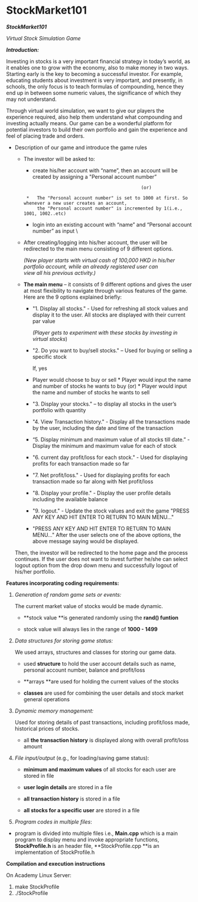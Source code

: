 # StockMarket101

**_StockMarket101_**

_Virtual Stock Simulation Game_

**_Introduction:_**

Investing in stocks is a very important financial strategy in today’s world, as it enables one to grow with the economy, also to make money in two ways. Starting early is the key to becoming a successful investor. For example, educating students about investment is very important, and presently, in schools, the only focus is to teach formulas of compounding, hence they end up in between some numeric values, the significance of which they may not understand.

Through virtual world simulation, we want to give our players the experience required, also help them understand what compounding and investing actually means. Our game can be a wonderful platform for potential investors to build their own portfolio and gain the experience and feel of placing trade and orders.

<!-- -->

*   Description of our game and introduce the game rules
    *   The investor will be asked to:
          *   create his/her account with “name”, then an account will be created by assigning a "Personal account number” 
                                                           
                                                           (or)
                                                           
             *   The "Personal account number" is set to 1000 at first. So whenever a new user creates an account, 
                 the "Personal account number" is incremented by 1(i.e., 1001, 1002..etc)

          *   login into an existing account with “name” and “Personal account number” as input \
   
  

    *   After creating/logging into his/her account, the user will be redirected to the main menu consisting of 9 different options. 

        _(New player starts with virtual cash of 100,000 HKD in his/her \
          portfolio account, while an already registered user can \
          view all his previous activity.)_

    *   **The main menu** – it consists of 9 different options and gives the user at most flexibility to navigate through various features of the game. Here are                               the 9 options explained briefly:
        *   "1. Display all stocks." - Used for refreshing all stock values and display it to the user. All stocks are displayed with their current par value

            _(Player gets to experiment with these stocks by investing in virtual stocks_)

        *   "2. Do you want to buy/sell stocks." – Used for buying or selling a specific stock

             If, yes

           *   Player would choose to buy or sell
              *   Player would input the name and number of stocks he wants to buy 
                                               (or)
              *   Player would input the name and number of stocks he wants to sell
                                             
              
        *   "3. Display your stocks." – to display all stocks in the user’s portfolio with quantity
        *   "4. View Transaction history." - Display all the transactions made by the user, including the date and time of the transaction
        *   “5. Display minimum and maximum value of all stocks till date.” - Display the minimum and maximum value for each of stock
        *   "6. current day profit/loss for each stock." - Used for displaying profits for each transaction made so far
        *   "7. Net profit/loss." - Used for displaying profits for each transaction made so far along with Net profit/loss
        *   "8. Display your profile." - Display the user profile details including the available balance
        *   "9. logout." - Update the stock values and exit the game "PRESS ANY KEY AND HIT ENTER TO RETURN TO MAIN MENU..."

        *   "PRESS ANY KEY AND HIT ENTER TO RETURN TO MAIN MENU..." 
        After the user selects one of the above options, the above message saying would be displayed.


    Then, the investor will be redirected to the home page and the process continues. If the user does not want to invest further he/she can select logout option       from the drop down menu and successfully logout of his/her portfolio.

<!-- -->

**Features incorporating coding requirements:**



1. _Generation of random game sets or events:_

    The current market value of stocks would be made dynamic.


    - **stock value **is generated randomly using the **rand() funtion**


    - stock value will always lies in the range of **1000 - 1499**



2. _Data structures for storing game status:_

     We used arrays, structures and classes for storing our game data.


    - used **structure** to hold the user account details such as name, personal   account number, balance and profit/loss

  	- **arrays **are used for holding the current values of the stocks


    - **classes** are used for combining the user details and stock market general  operations



3. _Dynamic memory management:_

    Used for storing details of past transactions, including profit/loss made, historical prices of stocks.

    - all **the transaction history** is displayed along with overall profit/loss amount



4. _File input/output_ (e.g., for loading/saving game status):

    - **minimum and maximum values** of all stocks for each user are stored in file

 	- **user login details** are stored in a file

  	- **all transaction history** is stored in a file

 	- **all stocks for a specific user** are stored in a file



5. _Program codes in multiple files_:

  - program is divided into multiple files i.e., **Main.cpp** which is a main program to display menu and invoke appropriate functions, **StockProfile.h** is an header file, **StockProfile.cpp **is an implementation of StockProfile.h

<!-- -->

**Compilation and execution instructions**

On Academy Linux Server:

1. make StockProfile
2. ./StockProfile
